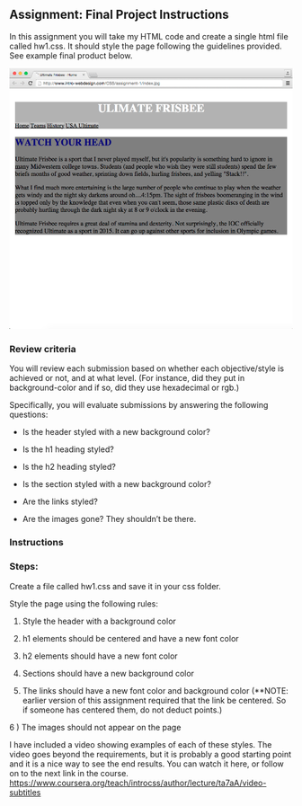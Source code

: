 ## Assignment: Final Project Instructions

In this assignment you will take my HTML code and create a single html file called hw1.css.  It should style the page following the guidelines provided. See example final product below. 

![task1_2](images/example_1.png)

### Review criteria
You will review each submission based on whether each objective/style is achieved or not, and at what level. (For instance, did they put in background-color and if so, did they use hexadecimal or rgb.)

Specifically, you will evaluate submissions by answering the following questions:

* Is the header styled with a new background color?

* Is the h1 heading styled?

* Is the h2 heading styled?

* Is the section styled with a new background color?

* Are the links styled?

* Are the images gone? They shouldn’t be there.

### Instructions

### Steps:

Create a file called hw1.css and save it in your css folder.

Style the page using the following rules:

1) Style the header with a background color

2) h1 elements should be centered and have a new font color

3) h2 elements should have a new font color

4) Sections should have a new background color

5) The links should  have a new font color and background color (**NOTE: earlier version of this assignment required that the link be centered.  So if someone has centered them, do not deduct points.)

6 ) The images should not appear on the page

I have included a video showing examples of each of these styles. The video goes beyond the requirements, but it is probably a good starting point and it is a nice way to see the end results. You can watch it here, or follow on to the next link in the course. https://www.coursera.org/teach/introcss/author/lecture/ta7aA/video-subtitles